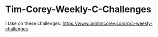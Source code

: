 # Tim-Corey-Weekly-C-Challenges
I take on these challenges: https://www.iamtimcorey.com/p/c-weekly-challenges
